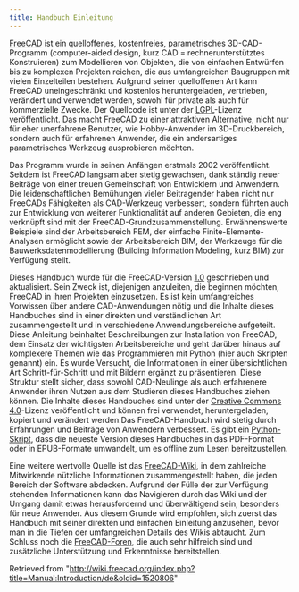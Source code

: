 ```yaml
---
title: Handbuch Einleitung
---
```


[FreeCAD](https://www.freecad.org) ist ein quelloffenes, kostenfreies, parametrisches 3D-CAD-Programm (computer-aided design, kurz CAD = rechnerunterstütztes Konstruieren) zum Modellieren von Objekten, die von einfachen Entwürfen bis zu komplexen Projekten reichen, die aus umfangreichen Baugruppen mit vielen Einzelteilen bestehen. Aufgrund seiner quelloffenen Art kann FreeCAD uneingeschränkt und kostenlos heruntergeladen, vertrieben, verändert und verwendet werden, sowohl für private als auch für kommerzielle Zwecke. Der Quellcode ist unter der [LGPL](https://en.wikipedia.org/wiki/GNU_Lesser_General_Public_License)-Lizenz veröffentlicht. Das macht FreeCAD zu einer attraktiven Alternative, nicht nur für eher unerfahrene Benutzer, wie Hobby-Anwender im 3D-Druckbereich, sondern auch für erfahrenen Anwender, die ein andersartiges parametrisches Werkzeug ausprobieren möchten.

Das Programm wurde in seinen Anfängen erstmals 2002 veröffentlicht. Seitdem ist FreeCAD langsam aber stetig gewachsen, dank ständig neuer Beiträge von einer treuen Gemeinschaft von Entwicklern und Anwendern. Die leidenschaftlichen Bemühungen vieler Beitragender haben nicht nur FreeCADs Fähigkeiten als CAD-Werkzeug verbessert, sondern führten auch zur Entwicklung von weiterer Funktionalität auf anderen Gebieten, die eng verknüpft sind mit der FreeCAD-Grundzusammenstellung. Erwähnenswerte Beispiele sind der Arbeitsbereich FEM, der einfache Finite-Elemente-Analysen ermöglicht sowie der Arbeitsbereich BIM, der Werkzeuge für die Bauwerksdatenmodellierung (Building Information Modeling, kurz BIM) zur Verfügung stellt.

Dieses Handbuch wurde für die FreeCAD-Version [1.0](/Release_notes_1.0/de "Release notes 1.0/de") geschrieben und aktualisiert. Sein Zweck ist, diejenigen anzuleiten, die beginnen möchten, FreeCAD in ihren Projekten einzusetzen. Es ist kein umfangreiches Vorwissen über andere CAD-Anwendungen nötig und die Inhalte dieses Handbuches sind in einer direkten und verständlichen Art zusammengestellt und in verschiedene Anwendungsbereiche aufgeteilt. Diese Anleitung beinhaltet Beschreibungen zur Installation von FreeCAD, dem Einsatz der wichtigsten Arbeitsbereiche und geht darüber hinaus auf komplexere Themen wie das Programmieren mit Python (hier auch Skripten genannt) ein. Es wurde Versucht, die Informationen in einer übersichtlichen Art Schritt-für-Schritt und mit Bildern ergänzt zu präsentieren. Diese Struktur stellt sicher, dass sowohl CAD-Neulinge als auch erfahrenere Anwender ihren Nutzen aus dem Studieren dieses Handbuches ziehen können. Die Inhalte dieses Handbuches sind unter der [Creative Commons 4.0](http://creativecommons.org/licenses/by/4.0/)-Lizenz veröffentlicht und können frei verwendet, heruntergeladen, kopiert und verändert werden.Das FreeCAD-Handbuch wird stetig durch Erfahrungen und Beiträge von Anwendern verbessert. Es gibt ein [Python-Skript](https://wiki.freecad.org/FreeCAD_manual_converter), dass die neueste Version dieses Handbuches in das PDF-Format oder in EPUB-Formate umwandelt, um es offline zum Lesen bereitzustellen.

Eine weitere wertvolle Quelle ist das [FreeCAD-Wiki](/Main_Page/de "Main Page/de"), in dem zahlreiche Mitwirkende nützliche Informationen zusammengestellt haben, die jeden Bereich der Software abdecken. Aufgrund der Fülle der zur Verfügung stehenden Informationen kann das Navigieren durch das Wiki und der Umgang damit etwas herausfordernd und überwältigend sein, besonders für neue Anwender. Aus diesem Grunde wird empfohlen, sich zuerst das Handbuch mit seiner direkten und einfachen Einleitung anzusehen, bevor man in die Tiefen der umfangreichen Details des Wikis abtaucht. Zum Schluss noch die [FreeCAD-Foren](https://forum.freecad.org/), die auch sehr hilfreich sind und zusätzliche Unterstützung und Erkenntnisse bereitstellen.

Retrieved from "<http://wiki.freecad.org/index.php?title=Manual:Introduction/de&oldid=1520806>"
